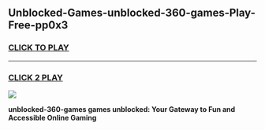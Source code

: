 
## Unblocked-Games-unblocked-360-games-Play-Free-pp0x3
<h3>
<a href="https://premium76.site?title=unblocked-360-games&ref=23A">CLICK TO PLAY</a></h3>
<hr>

<h3>
<a href="https://premium76.site?title=unblocked-360-games&ref=23A">CLICK 2 PLAY</a>
  
</h3>

<a href="https://premium76.site?title=unblocked-360-games&ref=23A"><img src="https://clearcache.store/games.png"></a>


**unblocked-360-games games unblocked: Your Gateway to Fun and Accessible Online Gaming**
